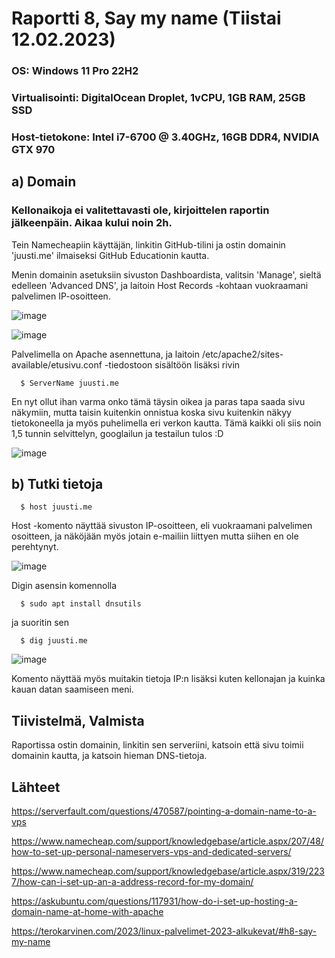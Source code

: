 
# Raportti 8, Say my name (Tiistai 12.02.2023)

### OS: Windows 11 Pro 22H2
### Virtualisointi: DigitalOcean Droplet, 1vCPU, 1GB RAM, 25GB SSD
### Host-tietokone: Intel i7-6700 @ 3.40GHz, 16GB DDR4, NVIDIA GTX 970

## a) Domain

### Kellonaikoja ei valitettavasti ole, kirjoittelen raportin jälkeenpäin. Aikaa kului noin 2h.

Tein Namecheapiin käyttäjän, linkitin GitHub-tilini ja ostin domainin 'juusti.me' ilmaiseksi GitHub Educationin kautta. 

Menin domainin asetuksiin sivuston Dashboardista, valitsin 'Manage', sieltä edelleen 'Advanced DNS', ja laitoin Host Records -kohtaan vuokraamani palvelimen IP-osoitteen.

![image](https://user-images.githubusercontent.com/122888655/218339511-ae43fa65-4dbe-4d2c-80cf-9581d6e04b02.png)


![image](https://user-images.githubusercontent.com/122888655/218338890-5d51e7f1-789e-44a6-a494-c2cfa501be5d.png)

Palvelimella on Apache asennettuna, ja laitoin /etc/apache2/sites-available/etusivu.conf -tiedostoon sisältöön lisäksi rivin

      $ ServerName juusti.me
      
En nyt ollut ihan varma onko tämä täysin oikea ja paras tapa saada sivu näkymiin, mutta taisin kuitenkin onnistua koska sivu kuitenkin näkyy tietokoneella ja myös puhelimella eri verkon kautta. Tämä kaikki oli siis noin 1,5 tunnin selvittelyn, googlailun ja testailun tulos :D

![image](https://user-images.githubusercontent.com/122888655/218339210-17d2a33c-ff40-40f5-af8d-541c19f43a1a.png)


## b) Tutki tietoja

      $ host juusti.me

Host -komento näyttää sivuston IP-osoitteen, eli vuokraamani palvelimen osoitteen, ja näköjään myös jotain e-mailiin liittyen mutta siihen en ole perehtynyt. 

![image](https://user-images.githubusercontent.com/122888655/218339845-56ab8185-4dae-44f2-8639-554030e981b9.png)


Digin asensin komennolla

      $ sudo apt install dnsutils
                 
ja suoritin sen 

      $ dig juusti.me
      
![image](https://user-images.githubusercontent.com/122888655/218339996-ecfd828b-3fbb-416b-9647-bbffe94baa1a.png)

Komento näyttää myös muitakin tietoja IP:n lisäksi kuten kellonajan ja kuinka kauan datan saamiseen meni.


## Tiivistelmä, Valmista

Raportissa ostin domainin, linkitin sen serveriini, katsoin että sivu toimii domainin kautta, ja katsoin hieman DNS-tietoja.

## Lähteet 

https://serverfault.com/questions/470587/pointing-a-domain-name-to-a-vps

https://www.namecheap.com/support/knowledgebase/article.aspx/207/48/how-to-set-up-personal-nameservers-vps-and-dedicated-servers/

https://www.namecheap.com/support/knowledgebase/article.aspx/319/2237/how-can-i-set-up-an-a-address-record-for-my-domain/

https://askubuntu.com/questions/117931/how-do-i-set-up-hosting-a-domain-name-at-home-with-apache

https://terokarvinen.com/2023/linux-palvelimet-2023-alkukevat/#h8-say-my-name

